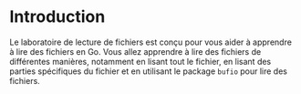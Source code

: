 # Introduction

Le laboratoire de lecture de fichiers est conçu pour vous aider à apprendre à lire des fichiers en Go. Vous allez apprendre à lire des fichiers de différentes manières, notamment en lisant tout le fichier, en lisant des parties spécifiques du fichier et en utilisant le package `bufio` pour lire des fichiers.
